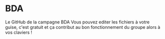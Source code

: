 # BDA
Le GitHub de la campagne BDA
Vous pouvez editer les fichiers à votre guise, c'est gratuit et ça contribut au bon fonctionnement du groupe alors à vos claviers !
